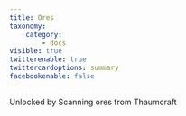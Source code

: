 ```yaml
---
title: Ores
taxonomy:
    category:
        - docs
visible: true
twitterenable: true
twittercardoptions: summary
facebookenable: false
---
```


Unlocked by Scanning ores from Thaumcraft